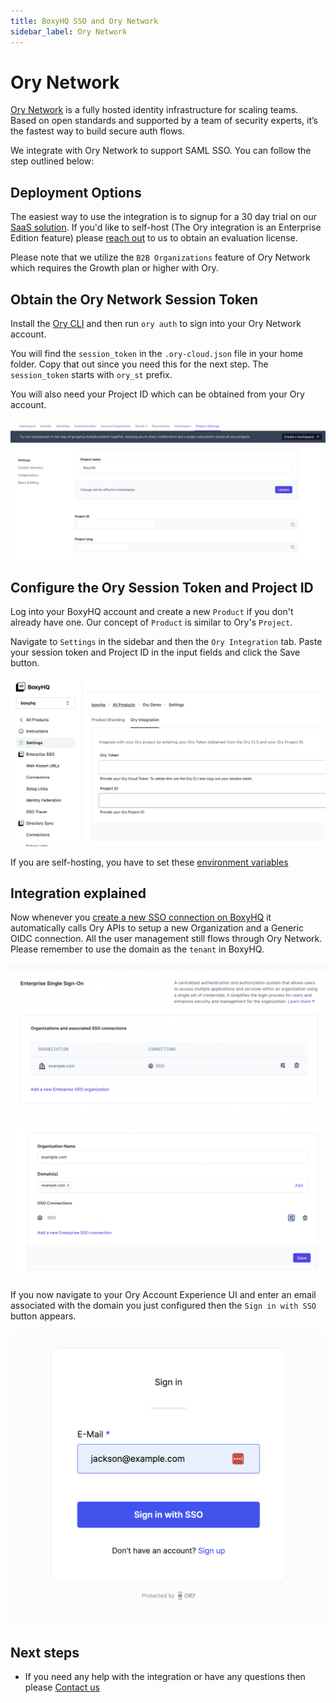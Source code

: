 ```yaml
---
title: BoxyHQ SSO and Ory Network
sidebar_label: Ory Network
---
```


# Ory Network

[Ory Network](https://www.ory.sh/network/) is a fully hosted identity infrastructure for scaling teams. Based on open standards and supported by a team of security experts, it’s the fastest way to build secure auth flows.

We integrate with Ory Network to support SAML SSO. You can follow the step outlined below:

## Deployment Options

The easiest way to use the integration is to signup for a 30 day trial on our [SaaS solution](https://app.eu.boxyhq.com/auth/join). If you'd like to self-host (The Ory integration is an Enterprise Edition feature) please [reach out](mailto:support@boxyhq.com) to us to obtain an evaluation license.

Please note that we utilize the `B2B Organizations` feature of Ory Network which requires the Growth plan or higher with Ory.

## Obtain the Ory Network Session Token

Install the [Ory CLI](https://www.ory.sh/docs/guides/cli/installation) and then run `ory auth` to sign into your Ory Network account.

You will find the `session_token` in the `.ory-cloud.json` file in your home folder. Copy that out since you need this for the next step. The `session_token` starts with `ory_st` prefix.

You will also need your Project ID which can be obtained from your Ory account.

![Ory Project ID](./ory/ory-projectid.png)

## Configure the Ory Session Token and Project ID

Log into your BoxyHQ account and create a new `Product` if you don't already have one. Our concept of `Product` is similar to Ory's `Project`.

Navigate to `Settings` in the sidebar and then the `Ory Integration` tab. Paste your session token and Project ID in the input fields and click the Save button.

![Ory and BoxyHQ Integration](./ory/ory-integration-ui.png)

If you are self-hosting, you have to set these [environment variables](https://boxyhq.com/docs/jackson/deploy/env-variables#enterprise-features---ory-integration)

## Integration explained

Now whenever you [create a new SSO connection on BoxyHQ](https://boxyhq.com/guides/jackson/configuring-saml-sso) it automatically calls Ory APIs to setup a new Organization and a Generic OIDC connection. All the user management still flows through Ory Network. Please remember to use the domain as the `tenant` in BoxyHQ.

![Ory Organization](./ory/ory-organization.png)

![Ory Organization Details](./ory/ory-organization-details.png)

If you now navigate to your Ory Account Experience UI and enter an email associated with the domain you just configured then the `Sign in with SSO` button appears.

![Ory Organization Details](./ory/ory-account-experience.png)

## Next steps

- If you need any help with the integration or have any questions then please [Contact us](mailto:support@boxyhq.com)
